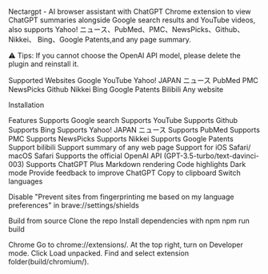 Nectargpt - AI browser assistant with ChatGPT
Chrome extension to view ChatGPT summaries alongside Google search results and YouTube videos, also supports Yahoo! ニュース、PubMed、PMC、NewsPicks、Github、Nikkei、 Bing、Google Patents,and any page summary.

⚠️ Tips:
If you cannot choose the OpenAI API model, please delete the plugin and reinstall it.

Supported Websites
Google
YouTube
Yahoo! JAPAN ニュース
PubMed
PMC
NewsPicks
Github
Nikkei
Bing
Google Patents
Bilibili
Any website

Installation

Features
Supports Google search
Supports YouTube
Supports Github
Supports Bing
Supports Yahoo! JAPAN ニュース
Supports PubMed
Supports PMC
Supports NewsPicks
Supports Nikkei
Supports Google Patents
Support bilibili
Support summary of any web page
Support for iOS Safari/ macOS Safari
Supports the official OpenAI API (GPT-3.5-turbo/text-davinci-003)
Supports ChatGPT Plus
Markdown rendering
Code highlights
Dark mode
Provide feedback to improve ChatGPT
Copy to clipboard
Switch languages

Disable "Prevent sites from fingerprinting me based on my language preferences" in brave://settings/shields

Build from source
Clone the repo
Install dependencies with npm
npm run build

Chrome
Go to chrome://extensions/.
At the top right, turn on Developer mode.
Click Load unpacked.
Find and select extension folder(build/chromium/).

